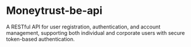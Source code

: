 # Moneytrust-be-api
A RESTful API for user registration, authentication, and account management, supporting both individual and corporate users with secure token-based authentication.
